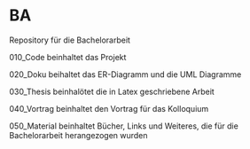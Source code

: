 # BA
Repository für die Bachelorarbeit

010_Code beinhaltet das Projekt 

020_Doku beihaltet das ER-Diagramm und die UML Diagramme

030_Thesis beinhalötet die in Latex geschriebene Arbeit

040_Vortrag beinhaltet den Vortrag für das Kolloquium

050_Material beinhaltet Bücher, Links und Weiteres, die für die Bachelorarbeit herangezogen wurden
